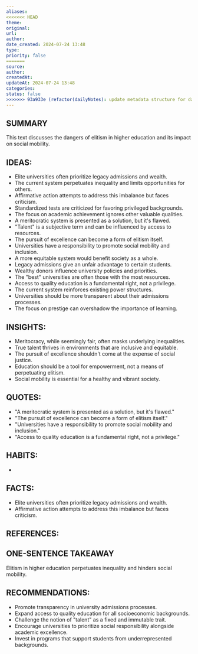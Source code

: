 ```yaml
---
aliases: 
<<<<<<< HEAD
theme: 
original: 
url: 
author: 
date_created: 2024-07-24 13:48
type: 
priority: false
=======
source: 
author: 
createdAt: 
updateAt: 2024-07-24 13:48
categories: 
status: false
>>>>>>> 93a933e (refactor(dailyNotes): update metadata structure for daily notes)
---
```

## SUMMARY
This text discusses the dangers of elitism in higher education and its impact on social mobility. 

## IDEAS:
* Elite universities often prioritize legacy admissions and wealth.
* The current system perpetuates inequality and limits opportunities for others.
* Affirmative action attempts to address this imbalance but faces criticism.
* Standardized tests are criticized for favoring privileged backgrounds.
*  The focus on academic achievement ignores other valuable qualities.
* A meritocratic system is presented as a solution, but it's flawed.
*  "Talent" is a subjective term and can be influenced by access to resources.
* The pursuit of excellence can become a form of elitism itself.
* Universities have a responsibility to promote social mobility and inclusion.
* A more equitable system would benefit society as a whole.
*  Legacy admissions give an unfair advantage to certain students.
* Wealthy donors influence university policies and priorities.
*  The "best" universities are often those with the most resources.
*  Access to quality education is a fundamental right, not a privilege.
* The current system reinforces existing power structures.
* Universities should be more transparent about their admissions processes.
* The focus on prestige can overshadow the importance of learning.

## INSIGHTS:
* Meritocracy, while seemingly fair, often masks underlying inequalities. 
*  True talent thrives in environments that are inclusive and equitable. 
*  The pursuit of excellence shouldn't come at the expense of social justice.
*  Education should be a tool for empowerment, not a means of perpetuating elitism. 
*  Social mobility is essential for a healthy and vibrant society.

## QUOTES:
* "A meritocratic system is presented as a solution, but it's flawed."
* "The pursuit of excellence can become a form of elitism itself."
* "Universities have a responsibility to promote social mobility and inclusion."
*  "Access to quality education is a fundamental right, not a privilege."


## HABITS:

* 

## FACTS:
* Elite universities often prioritize legacy admissions and wealth.
* Affirmative action attempts to address this imbalance but faces criticism.

## REFERENCES:


## ONE-SENTENCE TAKEAWAY
Elitism in higher education perpetuates inequality and hinders social mobility.

## RECOMMENDATIONS:
*  Promote transparency in university admissions processes. 
*  Expand access to quality education for all socioeconomic backgrounds.
*  Challenge the notion of "talent" as a fixed and immutable trait. 
*  Encourage universities to prioritize social responsibility alongside academic excellence.
*  Invest in programs that support students from underrepresented backgrounds.



